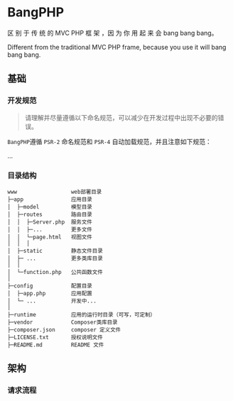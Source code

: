 # BangPHP
区 别 于 传 统 的 MVC PHP 框 架 ，因 为 你 用 起 来 会 bang bang bang。

Different from the traditional MVC PHP frame, because you use it will bang bang bang.

## 基础

### 开发规范

> 请理解并尽量遵循以下命名规范，可以减少在开发过程中出现不必要的错误。

`BangPHP`遵循 `PSR-2` 命名规范和 `PSR-4` 自动加载规范，并且注意如下规范：

...

### 目录结构

```
www                 web部署目录
├─app               应用目录
│  ├─model          模型目录
│  ├─routes         路由目录
│  │  ├─Server.php  服务文件
│  │  ├─...         更多文件
│  │  └─page.html   视图文件
│  │  │
│  ├─static         静态文件目录
│  ├─ ...           更多类库目录
│  │
│  └─function.php   公共函数文件
│
├─config            配置目录
│  ├─app.php        应用配置
│  └─ ...           开发中...
│  
├─runtime           应用的运行时目录（可写，可定制）
├─vendor            Composer类库目录
├─composer.json     composer 定义文件
├─LICENSE.txt       授权说明文件
├─README.md         README 文件
```

## 架构

### 请求流程


